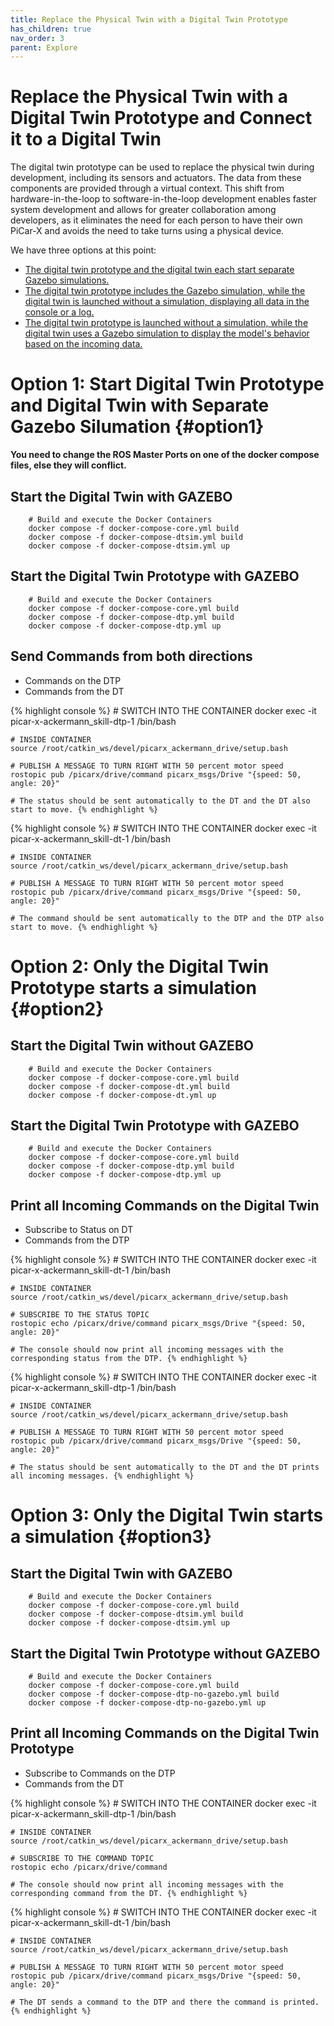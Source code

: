```yaml
---
title: Replace the Physical Twin with a Digital Twin Prototype
has_children: true
nav_order: 3
parent: Explore
---
```


<link rel="stylesheet" href="{{ site.baseurl }}{% link assets/css/tabs.css %}">
<script src="{{ site.baseurl }}{% link assets/js/tabs.js %}"> </script>

# Replace the Physical Twin with a Digital Twin Prototype and Connect it to a Digital Twin
The digital twin prototype can be used to replace the physical twin during development, including its sensors and actuators. The data from these components are provided through a virtual context. This shift from hardware-in-the-loop to software-in-the-loop development enables faster system development and allows for greater collaboration among developers, as it eliminates the need for each person to have their own PiCar-X and avoids the need to take turns using a physical device.

We have three options at this point:

* [The digital twin prototype and the digital twin each start separate Gazebo simulations.](#option1)
* [The digital twin prototype includes the Gazebo simulation, while the digital twin is launched without a simulation, displaying all data in the console or a log.](#option2)
* [The digital twin prototype is launched without a simulation, while the digital twin uses a Gazebo simulation to display the model's behavior based on the incoming data.](#option3)

# Option 1: Start Digital Twin Prototype and Digital Twin with Separate Gazebo Silumation {#option1}
**You need to change the ROS Master Ports on one of the docker compose files, else they will conflict.**

## Start the Digital Twin with GAZEBO
```console
    # Build and execute the Docker Containers
    docker compose -f docker-compose-core.yml build 
    docker compose -f docker-compose-dtsim.yml build 
    docker compose -f docker-compose-dtsim.yml up
```

## Start the Digital Twin Prototype with GAZEBO
```console
    # Build and execute the Docker Containers
    docker compose -f docker-compose-core.yml build 
    docker compose -f docker-compose-dtp.yml build 
    docker compose -f docker-compose-dtp.yml up
```

## Send Commands from both directions
<div class="tab-container" id="dtpdtsims">
  <ul class="tab-list">
    <li class="tab active" data-tab="tab1-1">Commands on the DTP</li>
    <li class="tab" data-tab="tab1-2">Commands from the DT</li>
  </ul>
  <div class="tab-content active" id="tab1-1">
{% highlight console %}
    # SWITCH INTO THE CONTAINER
    docker exec -it picar-x-ackermann_skill-dtp-1 /bin/bash

    # INSIDE CONTAINER
    source /root/catkin_ws/devel/picarx_ackermann_drive/setup.bash

    # PUBLISH A MESSAGE TO TURN RIGHT WITH 50 percent motor speed
    rostopic pub /picarx/drive/command picarx_msgs/Drive "{speed: 50, angle: 20}"
    
    # The status should be sent automatically to the DT and the DT also start to move. {% endhighlight %}
  </div>
  <div class="tab-content" id="tab1-2">
{% highlight console %}
    # SWITCH INTO THE CONTAINER
    docker exec -it picar-x-ackermann_skill-dt-1 /bin/bash

    # INSIDE CONTAINER
    source /root/catkin_ws/devel/picarx_ackermann_drive/setup.bash

    # PUBLISH A MESSAGE TO TURN RIGHT WITH 50 percent motor speed
    rostopic pub /picarx/drive/command picarx_msgs/Drive "{speed: 50, angle: 20}"

    # The command should be sent automatically to the DTP and the DTP also start to move. {% endhighlight %}
  </div>
</div>


# Option 2: Only the Digital Twin Prototype starts a simulation {#option2}
## Start the Digital Twin without GAZEBO
```console
    # Build and execute the Docker Containers
    docker compose -f docker-compose-core.yml build 
    docker compose -f docker-compose-dt.yml build 
    docker compose -f docker-compose-dt.yml up
```

## Start the Digital Twin Prototype with GAZEBO
```console
    # Build and execute the Docker Containers
    docker compose -f docker-compose-core.yml build 
    docker compose -f docker-compose-dtp.yml build 
    docker compose -f docker-compose-dtp.yml up
```

## Print all Incoming Commands on the Digital Twin
<div class="tab-container" id="dtpsim">
  <ul class="tab-list">
    <li class="tab active" data-tab="tab2-1">Subscribe to Status on DT</li>
    <li class="tab" data-tab="tab2-2">Commands from the DTP</li>
  </ul>
  <div class="tab-content active" id="tab2-1">
{% highlight console %}
    # SWITCH INTO THE CONTAINER
    docker exec -it picar-x-ackermann_skill-dt-1 /bin/bash

    # INSIDE CONTAINER
    source /root/catkin_ws/devel/picarx_ackermann_drive/setup.bash

    # SUBSCRIBE TO THE STATUS TOPIC
    rostopic echo /picarx/drive/command picarx_msgs/Drive "{speed: 50, angle: 20}"

    # The console should now print all incoming messages with the corresponding status from the DTP. {% endhighlight %}
  </div>
  <div class="tab-content" id="tab2-2">
{% highlight console %}
    # SWITCH INTO THE CONTAINER
    docker exec -it picar-x-ackermann_skill-dtp-1 /bin/bash

    # INSIDE CONTAINER
    source /root/catkin_ws/devel/picarx_ackermann_drive/setup.bash

    # PUBLISH A MESSAGE TO TURN RIGHT WITH 50 percent motor speed
    rostopic pub /picarx/drive/command picarx_msgs/Drive "{speed: 50, angle: 20}"
    
    # The status should be sent automatically to the DT and the DT prints all incoming messages. {% endhighlight %}
  </div>
</div>

# Option 3: Only the Digital Twin starts a simulation {#option3}
## Start the Digital Twin with GAZEBO
```console
    # Build and execute the Docker Containers
    docker compose -f docker-compose-core.yml build 
    docker compose -f docker-compose-dtsim.yml build 
    docker compose -f docker-compose-dtsim.yml up
```

## Start the Digital Twin Prototype without GAZEBO
```console
    # Build and execute the Docker Containers
    docker compose -f docker-compose-core.yml build 
    docker compose -f docker-compose-dtp-no-gazebo.yml build 
    docker compose -f docker-compose-dtp-no-gazebo.yml up
```

## Print all Incoming Commands on the Digital Twin Prototype
<div class="tab-container" id="dtpsim">
  <ul class="tab-list">
    <li class="tab active" data-tab="tab2-1">Subscribe to Commands on the DTP</li>
    <li class="tab" data-tab="tab2-2">Commands from the DT</li>
  </ul>
  <div class="tab-content active" id="tab2-1">
{% highlight console %}
    # SWITCH INTO THE CONTAINER
    docker exec -it picar-x-ackermann_skill-dtp-1 /bin/bash

    # INSIDE CONTAINER
    source /root/catkin_ws/devel/picarx_ackermann_drive/setup.bash

    # SUBSCRIBE TO THE COMMAND TOPIC
    rostopic echo /picarx/drive/command
    
    # The console should now print all incoming messages with the corresponding command from the DT. {% endhighlight %}
  </div>
  <div class="tab-content" id="tab2-2">
{% highlight console %}
    # SWITCH INTO THE CONTAINER
    docker exec -it picar-x-ackermann_skill-dt-1 /bin/bash

    # INSIDE CONTAINER
    source /root/catkin_ws/devel/picarx_ackermann_drive/setup.bash

    # PUBLISH A MESSAGE TO TURN RIGHT WITH 50 percent motor speed
    rostopic pub /picarx/drive/command picarx_msgs/Drive "{speed: 50, angle: 20}"

    # The DT sends a command to the DTP and there the command is printed. {% endhighlight %}
  </div>
</div>